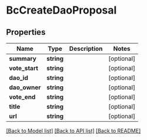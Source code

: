 # BcCreateDaoProposal

## Properties
Name | Type | Description | Notes
------------ | ------------- | ------------- | -------------
**summary** | **string** |  | [optional] 
**vote_start** | **string** |  | [optional] 
**dao_id** | **string** |  | [optional] 
**dao_owner** | **string** |  | [optional] 
**vote_end** | **string** |  | [optional] 
**title** | **string** |  | [optional] 
**url** | **string** |  | [optional] 

[[Back to Model list]](../README.md#documentation-for-models) [[Back to API list]](../README.md#documentation-for-api-endpoints) [[Back to README]](../README.md)


